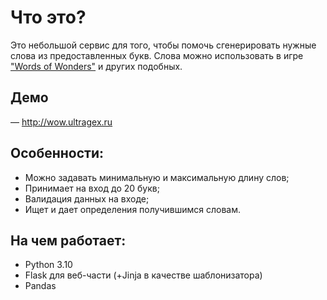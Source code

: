 # Что это?
Это небольшой сервис для того, чтобы помочь сгенерировать нужные слова из предоставленных букв. Слова можно использовать в игре ["Words of Wonders"](https://play.google.com/store/apps/details?id=com.fugo.wow) и других подобных.

## Демо 
— http://wow.ultragex.ru

## Особенности:
- Можно задавать минимальную и максимальную длину слов;
- Принимает на вход до 20 букв;
- Валидация данных на входе;
- Ищет и дает определения получившимся словам.

## На чем работает:
- Python 3.10
- Flask для веб-части (+Jinja в качестве шаблонизатора)
- Pandas

